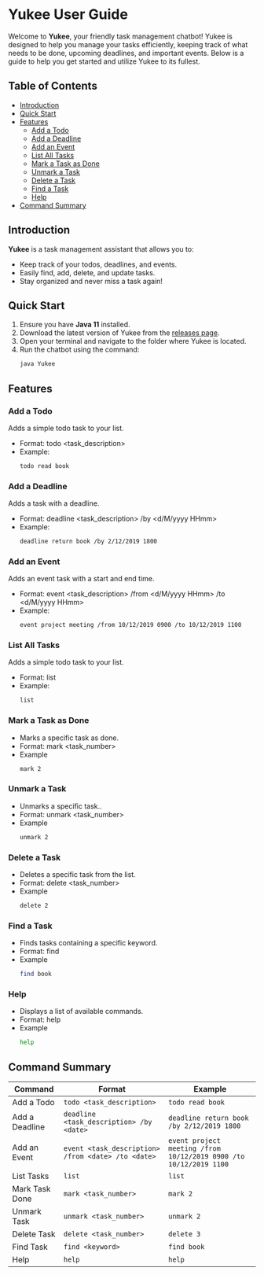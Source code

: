 # Yukee User Guide

Welcome to **Yukee**, your friendly task management chatbot! Yukee is designed to help you manage your tasks
efficiently, keeping track of what needs to be done, upcoming deadlines, and important events. Below is a guide to help
you get started and utilize Yukee to its fullest.

## Table of Contents

- [Introduction](#introduction)
- [Quick Start](#quick-start)
- [Features](#features)
    - [Add a Todo](#add-a-todo)
    - [Add a Deadline](#add-a-deadline)
    - [Add an Event](#add-an-event)
    - [List All Tasks](#list-all-tasks)
    - [Mark a Task as Done](#mark-a-task-as-done)
    - [Unmark a Task](#unmark-a-task)
    - [Delete a Task](#delete-a-task)
    - [Find a Task](#find-a-task)
    - [Help](#help)
- [Command Summary](#command-summary)

## Introduction

**Yukee** is a task management assistant that allows you to:

- Keep track of your todos, deadlines, and events.
- Easily find, add, delete, and update tasks.
- Stay organized and never miss a task again!

## Quick Start

1. Ensure you have **Java 11** installed.
2. Download the latest version of Yukee from the [releases page](https://github.com/YukeeHong/ip/releases).
3. Open your terminal and navigate to the folder where Yukee is located.
4. Run the chatbot using the command:
   ```sh
   java Yukee

## Features

### Add a Todo

Adds a simple todo task to your list.

- Format: todo <task_description>
- Example:
    ```sh
  todo read book

### Add a Deadline

Adds a task with a deadline.

- Format: deadline <task_description> /by <d/M/yyyy HHmm>
- Example:
    ```sh
  deadline return book /by 2/12/2019 1800

### Add an Event

Adds an event task with a start and end time.

- Format: event <task_description> /from <d/M/yyyy HHmm> /to <d/M/yyyy HHmm>
- Example:
    ```sh
  event project meeting /from 10/12/2019 0900 /to 10/12/2019 1100

### List All Tasks

Adds a simple todo task to your list.

- Format: list
- Example:
    ```sh
  list

### Mark a Task as Done

- Marks a specific task as done.
- Format: mark <task_number>
- Example
    ```sh
  mark 2

### Unmark a Task

- Unmarks a specific task..
- Format: unmark <task_number>
- Example
    ```sh
  unmark 2

### Delete a Task

- Deletes a specific task from the list.
- Format: delete <task_number>
- Example
    ```sh
  delete 2

### Find a Task

- Finds tasks containing a specific keyword.
- Format: find <keyword>
- Example
    ```sh
  find book

### Help

- Displays a list of available commands.
- Format: help
- Example
    ```sh
  help

## Command Summary

| Command        | Format                                             | Example                                                           |
|----------------|----------------------------------------------------|-------------------------------------------------------------------|
| Add a Todo     | `todo <task_description>`                          | `todo read book`                                                  |
| Add a Deadline | `deadline <task_description> /by <date>`           | `deadline return book /by 2/12/2019 1800`                         |
| Add an Event   | `event <task_description> /from <date> /to <date>` | `event project meeting /from 10/12/2019 0900 /to 10/12/2019 1100` |
| List Tasks     | `list`                                             | `list`                                                            |
| Mark Task Done | `mark <task_number>`                               | `mark 2`                                                          |
| Unmark Task    | `unmark <task_number>`                             | `unmark 2`                                                        |
| Delete Task    | `delete <task_number>`                             | `delete 3`                                                        |
| Find Task      | `find <keyword>`                                   | `find book`                                                       |
| Help           | `help`                                             | `help`                                                            |



